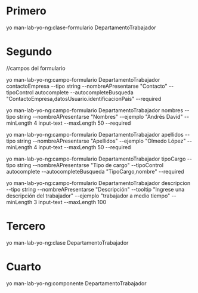 # Primero
yo man-lab-yo-ng:clase-formulario DepartamentoTrabajador
# Segundo
//campos del formulario

yo man-lab-yo-ng:campo-formulario DepartamentoTrabajador contactoEmpresa --tipo string --nombreAPresentarse "Contacto" --tipoControl autocomplete --autocompleteBusqueda "ContactoEmpresa,datosUsuario.identificacionPais" --required

yo man-lab-yo-ng:campo-formulario DepartamentoTrabajador nombres --tipo string --nombreAPresentarse "Nombres" --ejemplo "Andrés David" --minLength 4  input-text --maxLength 50   --required

yo man-lab-yo-ng:campo-formulario DepartamentoTrabajador apellidos --tipo string --nombreAPresentarse "Apellidos" --ejemplo "Olmedo López" --minLength 4  input-text --maxLength 50   --required

yo man-lab-yo-ng:campo-formulario DepartamentoTrabajador tipoCargo --tipo string --nombreAPresentarse "Tipo de cargo" --tipoControl autocomplete --autocompleteBusqueda "TipoCargo,nombre" --required

yo man-lab-yo-ng:campo-formulario DepartamentoTrabajador descripcion --tipo string --nombreAPresentarse "Descripción" --tooltip "Ingrese una descripción del trabajador" --ejemplo "trabajador a medio tiempo" --minLength 3  input-text --maxLength 100   

# Tercero

yo man-lab-yo-ng:clase DepartamentoTrabajador

# Cuarto 

yo man-lab-yo-ng:componente DepartamentoTrabajador
